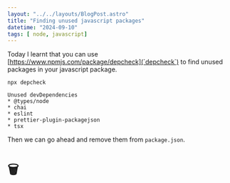 ```yaml
---
layout: "../../layouts/BlogPost.astro"
title: "Finding unused javascript packages"
datetime: "2024-09-10"
tags: [ node, javascript]
---
```


Today I learnt that you can use [https://www.npmjs.com/package/depcheck](`depcheck`) to find unused packages in your javascript package.

```npx depcheck```

```
Unused devDependencies
* @types/node
* chai
* eslint
* prettier-plugin-packagejson
* tsx
```

Then we can go ahead and remove them from `package.json`.

# 🗑️
